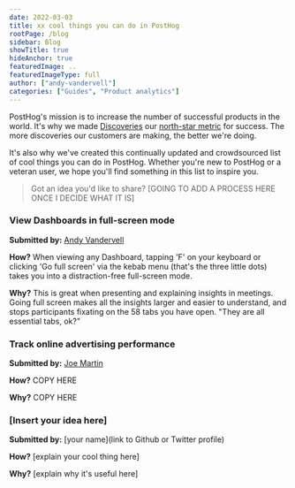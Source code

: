 ```yaml
---
date: 2022-03-03
title: xx cool things you can do in PostHog
rootPage: /blog
sidebar: Blog
showTitle: true
hideAnchor: true
featuredImage: ..
featuredImageType: full
author: ["andy-vandervell"]
categories: ["Guides", "Product analytics"]
---
```


PostHog's mission is to increase the number of successful products in the world. It's why we made [Discoveries](https://posthog.com/handbook/product/metrics) our [north-star metric](https://posthog.com/blog/north-star-metrics) for success. The more discoveries our customers are making, the better we're doing.

It's also why we've created this continually updated and crowdsourced list of cool things you can do in PostHog. Whether you're new to PostHog or a veteran user, we hope you'll find something in this list to inspire you.

> Got an idea you'd like to share? [GOING TO ADD A PROCESS HERE ONCE I DECIDE WHAT IT IS] 

### View Dashboards in full-screen mode

**Submitted by:** [Andy Vandervell](https://github.com/andyvan-ph)

**How?** When viewing any Dashboard, tapping 'F' on your keyboard or clicking 'Go full screen' via the kebab menu (that's the three little dots) takes you into a distraction-free full-screen mode. 

**Why?** This is great when presenting and explaining insights in meetings. Going full screen makes all the insights larger and easier to understand, and stops participants fixating on the 58 tabs you have open. "They are all essential tabs, ok?"

### Track online advertising performance

**Submitted by:** [Joe Martin](https://github.com/joethreepwood)

**How?** COPY HERE

**Why?** COPY HERE

### [Insert your idea here]

**Submitted by:** [your name](link to Github or Twitter profile)

**How?** [explain your cool thing here]

**Why?** [explain why it's useful here]